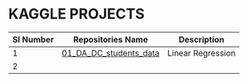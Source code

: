 # KAGGLE PROJECTS

| Sl Number |      Repositories Name      |               Description                |
| ----------| ---------------------- | ---------------------------------------- |
|     1     | [01_DA_DC_students_data](https://www.kaggle.com/code/sureshvj/01-da-dc-students-data) | Linear Regression |
|     2     | | |
